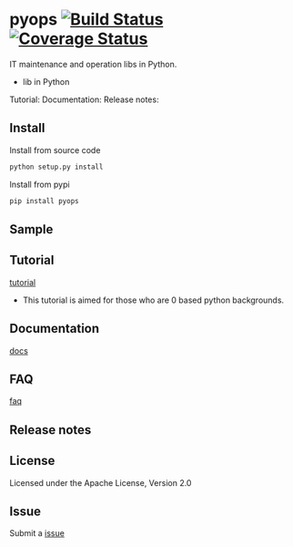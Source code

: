 pyops [![Build Status]][Travis CI] [![Coverage Status]][Coverage]
========

IT maintenance and operation libs in Python.

- lib in Python

Tutorial:
Documentation:
Release notes:

Install
-------
Install from source code
``` bash
python setup.py install
```

Install from pypi
``` bash
pip install pyops
```
Sample
-------



Tutorial
--------
 [tutorial](https://webji.github.io/pyops/tutorial/index) 
 - This tutorial is aimed for those who are 0 based python backgrounds. 

Documentation
-------------
[docs](https://github.com/webji/pyops/index)


FAQ
---
[faq](https://webji.github.io/pyops/faq)

Release notes
-------------

License
-------
Licensed under the Apache License, Version 2.0

Issue
-----
Submit a [issue][Issue]


[Build Status]:         https://img.shields.io/travis/webji/pyops/master.svg?style=flat
[Travis CI]:            https://travis-ci.org/webji/pyops
[Coverage Status]:      https://coveralls.io/repos/github/webji/pyops/badge.svg?branch=master&style=flat
[Coverage]:             https://coveralls.io/github/webji/pyops
[Issue]:                https://github.com/webji/pyops/issues

